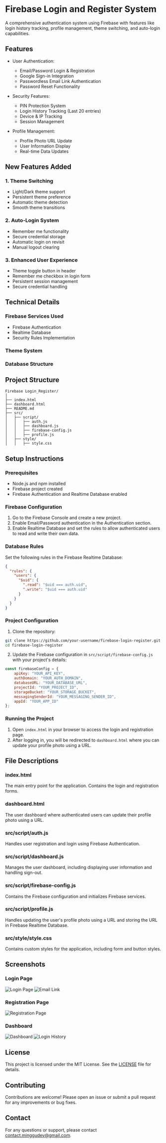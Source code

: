 # Firebase Login and Register System

A comprehensive authentication system using Firebase with features like login history tracking, profile management, theme switching, and auto-login capabilities.

## Features

- User Authentication:
  - Email/Password Login & Registration
  - Google Sign-in Integration
  - Passwordless Email Link Authentication
  - Password Reset Functionality

- Security Features:
  - PIN Protection System
  - Login History Tracking (Last 20 entries)
  - Device & IP Tracking
  - Session Management

- Profile Management:
  - Profile Photo URL Update
  - User Information Display
  - Real-time Data Updates

## New Features Added

### 1. Theme Switching
- Light/Dark theme support
- Persistent theme preference
- Automatic theme detection
- Smooth theme transitions

### 2. Auto-Login System
- Remember me functionality
- Secure credential storage
- Automatic login on revisit
- Manual logout clearing

### 3. Enhanced User Experience
- Theme toggle button in header
- Remember me checkbox in login form
- Persistent session management
- Secure credential handling

## Technical Details

### Firebase Services Used
- Firebase Authentication
- Realtime Database
- Security Rules Implementation

### Theme System

### Database Structure

## Project Structure

```
Firebase Login_Register/
│
├── index.html
├── dashboard.html
├── README.md
├── src/
│   ├── script/
│   │   ├── auth.js
│   │   ├── dashboard.js
│   │   ├── firebase-config.js
│   │   ├── profile.js
│   ├── style/
│   │   ├── style.css
```

## Setup Instructions

### Prerequisites

- Node.js and npm installed
- Firebase project created
- Firebase Authentication and Realtime Database enabled

### Firebase Configuration

1. Go to the Firebase Console and create a new project.
2. Enable Email/Password authentication in the Authentication section.
3. Enable Realtime Database and set the rules to allow authenticated users to read and write their own data.

### Database Rules

Set the following rules in the Firebase Realtime Database:

```json
{
  "rules": {
    "users": {
      "$uid": {
        ".read": "$uid === auth.uid",
        ".write": "$uid === auth.uid"
      }
    }
  }
}
```

### Project Configuration

1. Clone the repository:

```bash
git clone https://github.com/your-username/firebase-login-register.git
cd firebase-login-register
```

2. Update the Firebase configuration in `src/script/firebase-config.js` with your project's details:

```javascript
const firebaseConfig = {
    apiKey: "YOUR_API_KEY",
    authDomain: "YOUR_AUTH_DOMAIN",
    databaseURL: "YOUR_DATABASE_URL",
    projectId: "YOUR_PROJECT_ID",
    storageBucket: "YOUR_STORAGE_BUCKET",
    messagingSenderId: "YOUR_MESSAGING_SENDER_ID",
    appId: "YOUR_APP_ID"
};
```

### Running the Project

1. Open `index.html` in your browser to access the login and registration page.
2. After logging in, you will be redirected to `dashboard.html` where you can update your profile photo using a URL.

## File Descriptions

### index.html

The main entry point for the application. Contains the login and registration forms.

### dashboard.html

The user dashboard where authenticated users can update their profile photo using a URL.

### src/script/auth.js

Handles user registration and login using Firebase Authentication.

### src/script/dashboard.js

Manages the user dashboard, including displaying user information and handling sign-out.

### src/script/firebase-config.js

Contains the Firebase configuration and initializes Firebase services.

### src/script/profile.js

Handles updating the user's profile photo using a URL and storing the URL in Firebase Realtime Database.

### src/style/style.css

Contains custom styles for the application, including form and button styles.

## Screenshots

### Login Page

![Login Page](screenshots/signin.png)
![Email Link](screenshots/Email%20Login.png)

### Registration Page

![Registration Page](screenshots/signup.png)

### Dashboard

![Dashboard](screenshots/Dashboard.png)
![Login History](screenshots/Login%20History.png)

## License

This project is licensed under the MIT License. See the [LICENSE](LICENSE) file for details.

## Contributing

Contributions are welcome! Please open an issue or submit a pull request for any improvements or bug fixes.

## Contact

For any questions or support, please contact [contact.minggudev@gmail.com](mailto:contact.minggudev@gmail.com).
